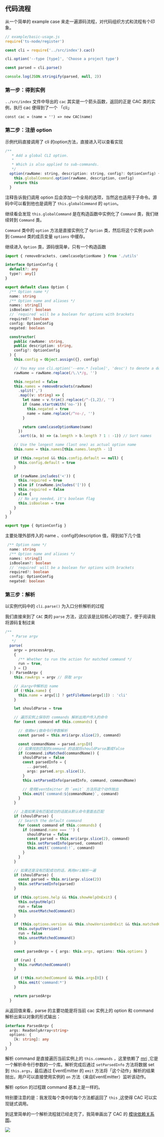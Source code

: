 ## 代码流程
从一个简单的 example case 来走一遍源码流程，对代码组织方式和流程有个印象。
```javascript
// example/basic-usage.js
require('ts-node/register')

const cli = require('../src/index').cac()

cli.option('--type [type]', 'Choose a project type')

const parsed = cli.parse()

console.log(JSON.stringify(parsed, null, 2))

```
### 第一步：得到实例
`../src/index` 文件中导出的 `cac` 其实是一个箭头函数，返回的正是 CAC 类的实例，执行 cac 便得到了一个 「cli」
```
const cac = (name = '') => new CAC(name)
```

### 第二步：注册 option
示例代码直接调用了 cli 的option方法，直接进入可以查看实现
```javascript
/**
   * Add a global CLI option.
   *
   * Which is also applied to sub-commands.
   */
  option(rawName: string, description: string, config?: OptionConfig) {
    this.globalCommand.option(rawName, description, config)
    return this
  }
```
注释告诉我们调用 option 后会添加一个全局的选项，当然这也适用于子命令。源码中可以看到他也是调用了 `this.globalCommand` 的 `option`。

继续看会发现 `this.globalCommand` 是在构造函数中实例化了 `Command` 类，我们继续转到 `Command` 类。

`Command` 类中的 `option` 方法是直接实例化了 `Option` 类，然后将这个实例 push 到 `Command` 类的成员变量 `options` 中缓存。

继续进入 `Option` 类，源码很简单，只有一个构造函数
```typescript
import { removeBrackets, camelcaseOptionName } from './utils'

interface OptionConfig {
  default?: any
  type?: any[]
}

export default class Option {
  /** Option name */
  name: string
  /** Option name and aliases */
  names: string[]
  isBoolean?: boolean
  // `required` will be a boolean for options with brackets
  required?: boolean
  config: OptionConfig
  negated: boolean

  constructor(
    public rawName: string,
    public description: string,
    config?: OptionConfig
  ) {
    this.config = Object.assign({}, config)

    // You may use cli.option('--env.* [value]', 'desc') to denote a dot-nested option
    rawName = rawName.replace(/\.\*/g, '')

    this.negated = false
    this.names = removeBrackets(rawName)
      .split(',')
      .map((v: string) => {
        let name = v.trim().replace(/^-{1,2}/, '')
        if (name.startsWith('no-')) {
          this.negated = true
          name = name.replace(/^no-/, '')
        }

        return camelcaseOptionName(name)
      })
      .sort((a, b) => (a.length > b.length ? 1 : -1)) // Sort names

    // Use the longest name (last one) as actual option name
    this.name = this.names[this.names.length - 1]

    if (this.negated && this.config.default == null) {
      this.config.default = true
    }

    if (rawName.includes('<')) {
      this.required = true
    } else if (rawName.includes('[')) {
      this.required = false
    } else {
      // No arg needed, it's boolean flag
      this.isBoolean = true
    }
  }
}

export type { OptionConfig }

```
主要处理外部传入的 name 、config的description 值，得到如下几个值
```typescript
 /** Option name */
  name: string
  /** Option name and aliases */
  names: string[]
  isBoolean?: boolean
  // `required` will be a boolean for options with brackets
  required?: boolean
  config: OptionConfig
  negated: boolean
```

### 第三步：解析
以实例代码中的 `cli.parse()` 为入口分析解析的过程

我们直接来到了 `CAC` 类的 `parse` 方法，这应该是比较核心的功能了，便于阅读我将源码复制过来
```typescript
/**
   * Parse argv
   */
  parse(
    argv = processArgs,
    {
      /** Whether to run the action for matched command */
      run = true,
    } = {}
  ): ParsedArgv {
    this.rawArgs = argv // 获取 argv

    // 从argv中解析出 name
    if (!this.name) {
      this.name = argv[1] ? getFileName(argv[1]) : 'cli'
    }

    let shouldParse = true

    // 遍历实例上保存的 commands 解析出用户传入的命令
    for (const command of this.commands) {

      // 依赖mri做命令行参数解析
      const parsed = this.mri(argv.slice(2), command)

      const commandName = parsed.args[0]
      // 如果找到匹配的command 的话就将shouldParse置成false
      if (command.isMatched(commandName)) {
        shouldParse = false
        const parsedInfo = {
          ...parsed,
          args: parsed.args.slice(1),
        }
        this.setParsedInfo(parsedInfo, command, commandName)

        // 使用EventEmitter 的 `emit` 方法将这个动作抛出
        this.emit(`command:${commandName}`, command)
      }
    }

    // 上面如果没有匹配成功的话就从默认命令里面去匹配
    if (shouldParse) {
      // Search the default command
      for (const command of this.commands) {
        if (command.name === '') {
          shouldParse = false
          const parsed = this.mri(argv.slice(2), command)
          this.setParsedInfo(parsed, command)
          this.emit(`command:!`, command)
        }
      }
    }

    // 如果还是没有匹配成功的话，再用mri解析一遍
    if (shouldParse) {
      const parsed = this.mri(argv.slice(2))
      this.setParsedInfo(parsed)
    }

    if (this.options.help && this.showHelpOnExit) {
      this.outputHelp()
      run = false
      this.unsetMatchedCommand()
    }

    if (this.options.version && this.showVersionOnExit && this.matchedCommandName == null) {
      this.outputVersion()
      run = false
      this.unsetMatchedCommand()
    }

    const parsedArgv = { args: this.args, options: this.options }

    if (run) {
      this.runMatchedCommand()
    }

    if (!this.matchedCommand && this.args[0]) {
      this.emit('command:*')
    }

    return parsedArgv
  }
```
从返回值来看，parse 的主要功能是将当前 cac 实例上的 option 和 command 解析出来以对象的形式输出：

```typescript
interface ParsedArgv {
  args: ReadonlyArray<string>
  options: {
    [k: string]: any
  }
}
```
解析 command 是直接遍历当前实例上的 `this.commands` ，这里依赖了 [mri](https://github.com/lukeed/mri) ,它是一个解析命令行参数的一个库。解析完成后通过 `setParsedInfo` 方法将数据 set 到 `this.args`，最后通过 EventEmitter 的 `emit` 方法将「这个动作」解析的结果抛出，用户可以直接使用实例的 `on` 方法（来自EventEmitter）监听该动作。

解析 option 的过程跟 command 基本上是一样的。

特别要注意的是：我发现每个类中的每个方法都返回了 `this` ,这使得 CAC 可以实现链式调用。

到这里简单的一个解析流程就已经走完了，我简单画出了 CAC 的 [模块依赖关系图](https://lib.sixtyden.com/CAC%E6%8B%93%E6%89%91%E4%BE%9D%E8%B5%96%E5%85%B3%E7%B3%BB.png)。

![](https://lib.sixtyden.com/CAC%E6%8B%93%E6%89%91%E4%BE%9D%E8%B5%96%E5%85%B3%E7%B3%BB.png)


